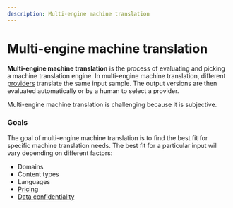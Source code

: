 ```yaml
---
description: Multi-engine machine translation
---
```


# Multi-engine machine translation

**Multi-engine machine translation** is the process of evaluating and picking a machine translation engine. In multi-engine machine translation, different [providers](business/providers.md) translate the same input sample. The output versions are then evaluated automatically or by a human to select a provider.

Multi-engine machine translation is challenging because it is subjective.

### Goals

The goal of multi-engine machine translation is to find the best fit for specific machine translation needs.
The best fit for a particular input will vary depending on different factors:

- Domains
- Content types
- Languages
- [Pricing](business/pricing.md)
- [Data confidentiality](business/data-confidentiality.md)

